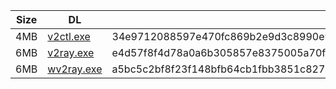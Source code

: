 |    Size   |     DL  | sha512sum |
|  ---  |  ---  |  ---  |
| 4MB | [v2ctl.exe](https://cdn.jsdelivr.net/gh/googleians/v2ray-core@main/v2ctl.exe) | 34e9712088597e470fc869b2e9d3c8990e9c9bf62c9bdf893d394490a2e11de68045fa96ada34e048d806ad08ef3522c6b645c482c39b5041c46a64a63d296ca |
| 6MB | [v2ray.exe](https://cdn.jsdelivr.net/gh/googleians/v2ray-core@main/v2ray.exe) | e4d57f8f4d78a0a6b305857e8375005a70ff6cd5f3d7fa266719c5dba7070607c4b6cb571b712c63c1fc02ba2ec1f2f433df9e128396e05b04a678972dc0461f |
| 6MB | [wv2ray.exe](https://cdn.jsdelivr.net/gh/googleians/v2ray-core@main/wv2ray.exe) | a5bc5c2bf8f23f148bfb64cb1fbb3851c8271b5e10fa8d042e659fd3df7414eab181b9d9ca6f7ad61b5876a2f9148831f0b506771626b62302cf1817a8dc9415 |
